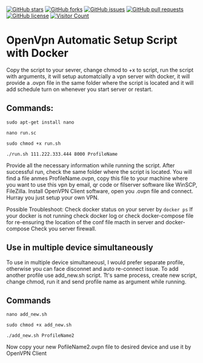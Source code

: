 [![GitHub stars](https://img.shields.io/github/stars/sazidnur/ovpn_script?style=social&label=Stars)](https://github.com/sazidnur/ovpn_script/stargazers)
[![GitHub forks](https://img.shields.io/github/forks/sazidnur/ovpn_script?style=social&label=Forks)](https://github.com/sazidnur/ovpn_script/network/members)
[![GitHub issues](https://img.shields.io/github/issues/sazidnur/ovpn_script.svg)](https://github.com/sazidnur/ovpn_script/issues)
[![GitHub pull requests](https://img.shields.io/github/issues-pr/sazidnur/ovpn_script.svg)](https://github.com/sazidnur/ovpn_script/pulls)
[![GitHub license](https://img.shields.io/github/license/sazidnur/ovpn_script)](https://github.com/sazidnur/ovpn_script/blob/main/LICENSE)
[![Visitor Count](https://visitor-badge.laobi.icu/badge?page_id=sazidnur.ovpn_script)](https://github.com/sazidnur/ovpn_script)



# OpenVpn Automatic Setup Script with Docker

Copy the script to your sevrer, change chmod to +x to script, run the script with arguments, it will setup automatcially a vpn server with docker, it will provide a .ovpn file in the same folder where the script is located and it will add schedule turn on whenever you start server or restart. 

## Commands:

```sudo apt-get install nano```

```nano run.sc```

```sudo chmod +x run.sh```

```./run.sh 111.222.333.444 8000 ProfileName```

Provide all the necessary information while running the script. After successful run, check the same folder where the script is located. You will find a file anmes ProfileName.ovpn, copy this file to your machine where you want to use this vpn by email, qr code or filserver software like WinSCP, FileZilla. Install OpenVPN Client software, open you .ovpn file and connect. Hurray you just setup your own VPN.

Possible Troubleshoot:
Check docker status on your server by ```docker ps```
If your docker is not running check docker log or check docker-compose file for re-ensuring the location of the conf file macth in server and docker-compose
Check you server firewall. 

## Use in multiple device simultaneously

To use in multiple device simultaneousl, I would prefer separate profile, otherwise you can face disconnet and auto re-connect issue. To add another profile use add_new.sh script. Tt's same process, create new script, change chmod, run it and send profile name as argument while running.

## Commands

```nano add_new.sh```

```sudo chmod +x add_new.sh```

```./add_new.sh ProfileName2```

Now copy your new PofileName2.ovpn file to desired device and use it by OpenVPN Client
